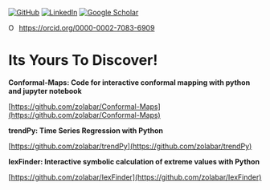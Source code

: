 [![GitHub](https://img.shields.io/badge/github-%23121011.svg?style=for-the-badge&logo=github&logoColor=white)](https://github.com/zolabar)
[![LinkedIn](https://img.shields.io/badge/linkedin-%230077B5.svg?style=for-the-badge&logo=linkedin&logoColor=white)](https://www.linkedin.com/in/zoufine-lauer-bare-14677a77)
[![Google Scholar](https://img.shields.io/badge/google%20scholar-4285F4?style=for-the-badge&logo=google%20assistant&logoColor=white)](https://scholar.google.com/citations?user=Gsm7ZzUAAAAJ&hl=en&oi=sra)

<div itemscope itemtype="https://schema.org/Person"><a itemprop="sameAs" content="https://orcid.org/0000-0002-7083-6909" href="https://orcid.org/0000-0002-7083-6909" target="orcid.widget" rel="me noopener noreferrer" style="vertical-align:top;"><img src="https://orcid.org/sites/default/files/images/orcid_16x16.png" style="width:1em;margin-right:.5em;" alt="ORCID iD icon">https://orcid.org/0000-0002-7083-6909</a></div>

# Its Yours To Discover!

**Conformal-Maps: Code for interactive conformal mapping with python and jupyter notebook**

[https://github.com/zolabar/Conformal-Maps](https://github.com/zolabar/Conformal-Maps)

**trendPy: Time Series Regression with Python**

[https://github.com/zolabar/trendPy](https://github.com/zolabar/trendPy)

**IexFinder: Interactive symbolic calculation of extreme values with Python**

[https://github.com/zolabar/IexFinder](https://github.com/zolabar/IexFinder)





